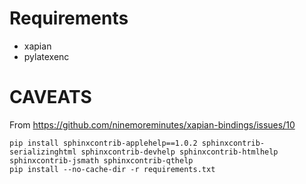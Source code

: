 
# Requirements

- xapian
- pylatexenc

# CAVEATS

From https://github.com/ninemoreminutes/xapian-bindings/issues/10

```
pip install sphinxcontrib-applehelp==1.0.2 sphinxcontrib-serializinghtml sphinxcontrib-devhelp sphinxcontrib-htmlhelp sphinxcontrib-jsmath sphinxcontrib-qthelp
pip install --no-cache-dir -r requirements.txt
```

